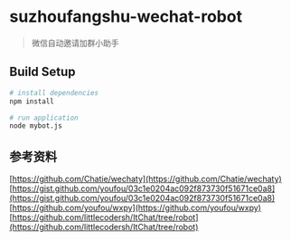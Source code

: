 # suzhoufangshu-wechat-robot
> 微信自动邀请加群小助手

## Build Setup

``` bash
# install dependencies
npm install

# run application
node mybot.js
```

## 参考资料
[https://github.com/Chatie/wechaty](https://github.com/Chatie/wechaty)
[https://gist.github.com/youfou/03c1e0204ac092f873730f51671ce0a8](https://gist.github.com/youfou/03c1e0204ac092f873730f51671ce0a8)
[https://github.com/youfou/wxpy](https://github.com/youfou/wxpy)
[https://github.com/littlecodersh/ItChat/tree/robot](https://github.com/littlecodersh/ItChat/tree/robot)
